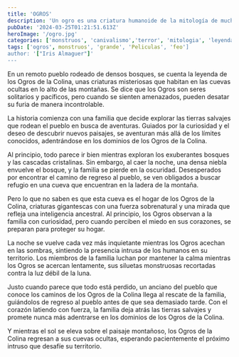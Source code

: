 ```yaml
---
title: 'OGROS'
description: 'Un ogro es una criatura humanoide de la mitología de muchos países. Aparece en algunos cuentos de hadas, en los que suele alimentarse de personas, especialmente niños. La frase: «Huelo a carne fresca» es propia de los ogros desde que Perrault publicó el cuento de Pulgarcito en 1697 en su libro Cuentos de antaño.'
pubDate: '2024-03-25T01:21:51.613Z'
heroImage: '/ogro.jpg'
categories: ['monstruos', 'canivalismo','terror', 'mitologia', 'leyendas']
tags: ['ogros', monstruos', 'grande', 'Peliculas', 'feo']
author: '["Iris Almaguer"]'
---
```


En un remoto pueblo rodeado de densos bosques, se cuenta la leyenda de los Ogros de la Colina, unas criaturas misteriosas que habitan en las cuevas ocultas en lo alto de las montañas. Se dice que los Ogros son seres solitarios y pacíficos, pero cuando se sienten amenazados, pueden desatar su furia de manera incontrolable.

La historia comienza con una familia que decide explorar las tierras salvajes que rodean el pueblo en busca de aventuras. Guiados por la curiosidad y el deseo de descubrir nuevos paisajes, se aventuran más allá de los límites conocidos, adentrándose en los dominios de los Ogros de la Colina.

Al principio, todo parece ir bien mientras exploran los exuberantes bosques y las cascadas cristalinas. Sin embargo, al caer la noche, una densa niebla envuelve el bosque, y la familia se pierde en la oscuridad. Desesperados por encontrar el camino de regreso al pueblo, se ven obligados a buscar refugio en una cueva que encuentran en la ladera de la montaña.

Pero lo que no saben es que esta cueva es el hogar de los Ogros de la Colina, criaturas gigantescas con una fuerza sobrenatural y una mirada que refleja una inteligencia ancestral. Al principio, los Ogros observan a la familia con curiosidad, pero cuando perciben el miedo en sus corazones, se preparan para proteger su hogar.

La noche se vuelve cada vez más inquietante mientras los Ogros acechan en las sombras, sintiendo la presencia intrusa de los humanos en su territorio. Los miembros de la familia luchan por mantener la calma mientras los Ogros se acercan lentamente, sus siluetas monstruosas recortadas contra la luz débil de la luna.

Justo cuando parece que todo está perdido, un anciano del pueblo que conoce los caminos de los Ogros de la Colina llega al rescate de la familia, guiándolos de regreso al pueblo antes de que sea demasiado tarde. Con el corazón latiendo con fuerza, la familia deja atrás las tierras salvajes y promete nunca más adentrarse en los dominios de los Ogros de la Colina.

Y mientras el sol se eleva sobre el paisaje montañoso, los Ogros de la Colina regresan a sus cuevas ocultas, esperando pacientemente el próximo intruso que desafíe su territorio.